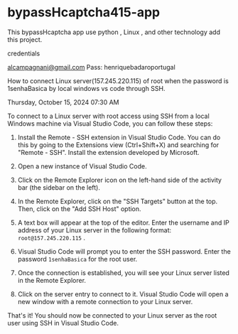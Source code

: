 # bypassHcaptcha415-app
This bypassHcaptcha app use python , Linux , and other technology add this project. 

credentials

alcampagnani@gmail.com
Pass: henriquebadaroportugal


How to connect Linux server(157.245.220.115) of root when the password is 1senhaBasica by local windows vs code through SSH.

Thursday, October 15, 2024
07:30 AM


To connect to a Linux server with root access using SSH from a local Windows machine via Visual Studio Code, you can follow these steps:

1. Install the Remote - SSH extension in Visual Studio Code. You can do this by going to the Extensions view (Ctrl+Shift+X) and searching for "Remote - SSH". Install the extension developed by Microsoft.

2. Open a new instance of Visual Studio Code.

3. Click on the Remote Explorer icon on the left-hand side of the activity bar (the sidebar on the left).

4. In the Remote Explorer, click on the "SSH Targets" button at the top. Then, click on the "Add SSH Host" option.

5. A text box will appear at the top of the editor. Enter the username and IP address of your Linux server in the following format:  `root@157.245.220.115` .

6. Visual Studio Code will prompt you to enter the SSH password. Enter the password  `1senhaBasica`  for the root user.

7. Once the connection is established, you will see your Linux server listed in the Remote Explorer.

8. Click on the server entry to connect to it. Visual Studio Code will open a new window with a remote connection to your Linux server.

That's it! You should now be connected to your Linux server as the root user using SSH in Visual Studio Code.
